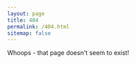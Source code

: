 ```yaml
---
layout: page
title: 404
permalink: /404.html
sitemap: false
---
```


Whoops - that page doesn't seem to exist!
